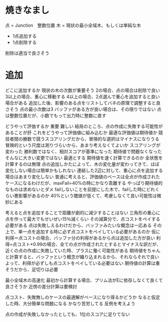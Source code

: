 
# 焼きなまし

点 = Junction　整数位置
木 = 現状の最小全域木、もしくは単純な木

- 1点追加する
- 1点削除する

削除は適当で良さそう

# 追加

どこに追加するか
    現状の木の次数が重要そう
        2の場合、点の場合は削除で良い
        3以上の場合、重心に移動する
        4以上の場合、2点選んで重心を追加すると良い場合がある
            追加した後、影響のある点をリストしてバネの原理で調整すると良さそう
    点の最小次数は3
        バッファがある方が良い場合は、その限りではない
    点は整数位置だが、小数でもって出力時に整数に直す

どうやって評価するか
    重要
    難しい
    結局のところ、点の作成に失敗する可能性があることが肝
        これをどうやって評価値に組み込むか
    最適な評価値は期待値か
        競技者間の勝数で競うスコアリングだから、冒険的な選択はマイナスになりうる
            冒険的という尺度は測りづらいから、あまり考えなくてよいか
            スコアリングが変わった
                勝利数ではなく、相対スコアが基準になった
                    期待値で問題なくなった
                    そんなに大きい変更ではない
        最適とする
        期待値を速く計算できるのか
            全状態を計算するのは無理
            点の追加しかたによって、木の変化量が変わってきて、ほぼ変化しない場合は簡単かもしれない
                連結した2辺に対して、重心に点を追加する場合はあまり変化しない
    普通に考えると、評価値のベースは全点が作成されたケースになるわけだが、maxFail=40%の時にかなり乖離する
        やっぱり期待値的なものは求めないとダメ
            failしないことを前提にした木で、failした時にどれくらい悪影響があるのか
        40%という閾値が低くて、考慮しなくて良い可能性は微妙にある

考えると点を追加することで距離が劇的に減少することはない
    三角形の重心に点を作って最大でもせいぜい15％減くらい
        その減算分で、点コストをペイする必要がある
    点は失敗しえるわけだから、バッファみたいな概念は一応ある
        その上で、単一点を追加する時に必ず点コストをペイしている必要があるのか
            仮に利得＝点コストの場合、バッファ分の利得があるから点は追加した方が良い
            利得=点コスト*0.99の場合、全ての点が作成されたとするとマイナスな訳だが、近くの点の作成に失敗していた時、プラスに働く可能性がある
        期待値をちゃんと計算すると、バッファという概念が織り込まれるから、それならそれで良い
            よって、利得が必ずしも点コストをペイしている必要はない
                期待値の計算は重そうだから、足切りは必要

最小全域木の高速化
    最初から計算する場合、プリム法がEに依存しなくて良くて良さそうか
    近傍の差分計算は要検討

点コスト、失敗無しのケースの最適解がベースになり得るかどうか
    なると仮定した時、大分簡単な問題になる
        かなり苦労してる
    反例を考えよう

点の作成が失敗しなかったとしても、1位のスコアに足りてない